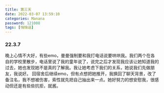 ```yaml
---
title: 第三天
date: 2022-03-07 13:59:10
categories: Manana
password: 121008 
tags: [悄悄话]
---
```


### 22.3.7

晚上心情不大好，有些emo，曼曼强制要和我打电话说要哄哄我。我们两个在各自的学校里散步，电话里说了我的童年说了，说完之后才发现我应该让她知道我的过去，她也发现她不是真的了解我。我让她考虑下我们的关系，她说我们先做朋友，我说好。
回宿舍后继续emo，但有点想把她推开，我换回了聊天背景，改了备注名，我不想被伤害，索性就先把自己抽出来一点。她好努力的想安慰我，很感动但还是有些些抗拒，就酱。